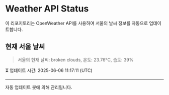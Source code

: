 
# Weather API Status

이 리포지토리는 OpenWeather API를 사용하여 서울의 날씨 정보를 자동으로 업데이트합니다.

## 현재 서울 날씨
> 서울의 현재 날씨: broken clouds, 온도: 23.76°C, 습도: 39%

⏳ 업데이트 시간: 2025-06-06 11:17:11 (UTC)

---
자동 업데이트 봇에 의해 관리됩니다.
